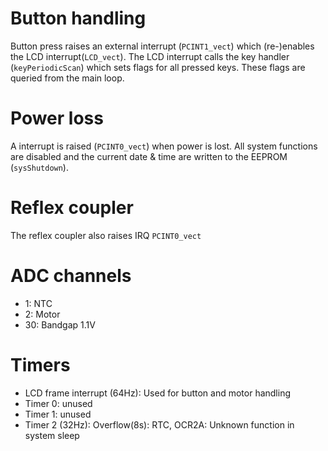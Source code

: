 # Button handling
Button press raises an external interrupt (`PCINT1_vect`) which (re-)enables the LCD interrupt(`LCD_vect`). 
The LCD interrupt calls the key handler (`keyPeriodicScan`) which sets flags for all pressed keys. These flags are queried from the main loop.

# Power loss
A interrupt is raised (`PCINT0_vect`) when power is lost. All system functions are disabled and the current date & time are written to the EEPROM (`sysShutdown`).

# Reflex coupler
The reflex coupler also raises IRQ `PCINT0_vect`

# ADC channels
* 1: NTC
* 2: Motor
* 30: Bandgap 1.1V

# Timers
* LCD frame interrupt (64Hz): Used for button and motor handling
* Timer 0: unused
* Timer 1: unused
* Timer 2 (32Hz): Overflow(8s): RTC, OCR2A: Unknown function in system sleep
